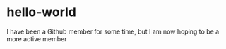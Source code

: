 # hello-world

I have been a Github member for some time, but I am now hoping to be a more active member

